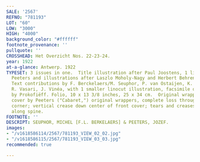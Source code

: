 ```yaml
---
SALE: '2567'
REFNO: "781193"
LOT: "60"
LOW: "3000"
HIGH: "4000"
background_color: "#ffffff"
footnote_provenance: ''
pullquote: ''
CROSSHEAD: Het Overzicht Nos. 22-23-24.
year: 1922
at-a-glance: Antwerp. 1922
TYPESET: 3 issues in one.  Title illustration after Paul Joostens, 1 linocut by Jozef
  Peeters and illustrations after Laszlo Moholy-Nagy and Herbert Behrens-Hangeler.
  Text contributions by F. Berckelaers/M. Seuphor, P. van Ostaijen, K. Schwitters,
  R. Vasari, J. Vinéa, with 1 smaller linocut illustration, facsimile of a music manuscript
  by Prokofiëff. Folio, 10 x 13 3/8 inches, 25 x 34 cm.  Original wrappers with linocut
  cover by Peeters ("Cabaret,") original wrappers, complete loss through upper left
  corner; vertical crease down center of front cover; tears and creases at edges and
  along spine.
FOOTNOTE: ''
DESCRIPT: SEUPHOR, MICHEL [F.L. BERKELAERS] & PEETERS, JOZEF.
images:
- "/v1618586114/2567/781193_VIEW_02_02.jpg"
- "/v1618586115/2567/781193_VIEW_03_03.jpg"
recommended: true

---
```

